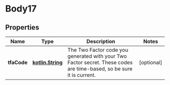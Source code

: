 
# Body17

## Properties
Name | Type | Description | Notes
------------ | ------------- | ------------- | -------------
**tfaCode** | [**kotlin.String**](.md) | The Two Factor code you generated with your Two Factor secret. These codes are time-based, so be sure it is current.  |  [optional]




